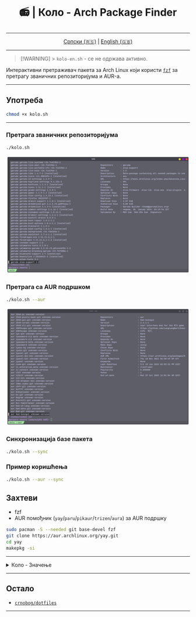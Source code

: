 # <p align="center">📻 | Коло - Arch Package Finder</p>

</div>

<div align="center">

---

[Српски (🇷🇸)](README.md) | [English (🇬🇧)](README-en.md)

---

</div>

> [!WARNING] > `kolo-en.sh` - се не одржава активно.

Интерактивни претраживач пакета за Arch Linux који користи [`fzf`](https://github.com/junegunn/fzf) за претрагу званичних репозиторијума и AUR-а.

---

## Употреба

```bash
chmod +x kolo.sh
```

---

### Претрага званичних репозиторијума

```bash
./kolo.sh
```

![Коло](assets/kolo.png)

### Претрага са AUR подршком

```bash
./kolo.sh --aur
```

![Коло AUR](assets/kolo-aur.png)

### Синхронизација базе пакета

```bash
./kolo.sh --sync
```

### Пример коришћења

```bash
./kolo.sh --aur --sync
```

## Захтеви

- fzf
- AUR помођник (`yay`/`paru`/`pikaur`/`trizen`/`aura`) за AUR подршку

```bash
sudo pacman -S --needed git base-devel fzf
git clone https://aur.archlinux.org/yay.git
cd yay
makepkg -si
```

---

<details>
<summary>Коло - Значење</summary>

- Коло (игра): Српски традиционални плес у кругу са ритмичким покретима, обично у друштву.

- Електрично коло: Пут за проток електричне струје, који укључује извор напајања и електронске компоненте.

</details>

---

## Остало

- [`crnobog/dotfiles`](https://github.com/crnobog69/dotfiles)

---
